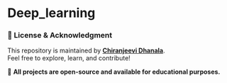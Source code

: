 # Deep_learning

### 📜 License & Acknowledgment  
This repository is maintained by **[Chiranjeevi Dhanala](https://github.com/Chirudc)**.  
Feel free to explore, learn, and contribute!  

📌 **All projects are open-source and available for educational purposes.**  
